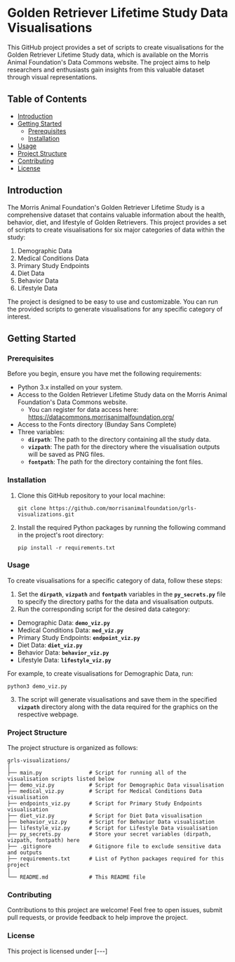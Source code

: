 # Golden Retriever Lifetime Study Data Visualisations
This GitHub project provides a set of scripts to create visualisations for the Golden Retriever Lifetime Study data, which is available on the Morris Animal Foundation's Data Commons website.
The project aims to help researchers and enthusiasts gain insights from this valuable dataset through visual representations.

## Table of Contents
* [Introduction](#introduction)
* [Getting Started](#getting-started)
  * [Prerequisites](#prerequisites)
  * [Installation](#installation)
* [Usage](#usage)
* [Project Structure](#project-structure)
* [Contributing](#contributing)
* [License](#license)

## Introduction
The Morris Animal Foundation's Golden Retriever Lifetime Study is a comprehensive dataset that contains valuable information about the health, behavior, diet, and lifestyle of Golden Retrievers. This project provides a set of scripts to create visualisations for six major categories of data within the study:

1. Demographic Data
2. Medical Conditions Data
3. Primary Study Endpoints
4. Diet Data
5. Behavior Data
6. Lifestyle Data

The project is designed to be easy to use and customizable. You can run the provided scripts to generate visualisations for any specific category of interest.

## Getting Started
### Prerequisites
Before you begin, ensure you have met the following requirements:
* Python 3.x installed on your system.
* Access to the Golden Retriever Lifetime Study data on the Morris Animal Foundation's Data Commons website.
  * You can register for data access here: https://datacommons.morrisanimalfoundation.org/
* Access to the Fonts directory (Bunday Sans Complete)
* Three variables:
  * __`dirpath`__: The path to the directory containing all the study data.
  * __`vizpath`__: The path for the directory where the visualisation outputs will be saved as PNG files.
  * __`fontpath`__: The path for the directory containing the font files.

### Installation
1. Clone this GitHub repository to your local machine:
    ```
   git clone https://github.com/morrisanimalfoundation/grls-visualizations.git
    ```
2. Install the required Python packages by running the following command in the project's root directory:
    ```
   pip install -r requirements.txt
   ```

### Usage
To create visualisations for a specific category of data, follow these steps:

1. Set the __`dirpath`__, __`vizpath`__ and __`fontpath`__ variables in the __`py_secrets.py`__ file to specify the directory paths for the data and visualisation outputs. 
2. Run the corresponding script for the desired data category:
 * Demographic Data: __`demo_viz.py`__
 * Medical Conditions Data: __`med_viz.py`__
 * Primary Study Endpoints: __`endpoint_viz.py`__
 * Diet Data: __`diet_viz.py`__
 * Behavior Data: __`behavior_viz.py`__
 * Lifestyle Data: __`lifestyle_viz.py`__

For example, to create visualisations for Demographic Data, run:
 ```
 python3 demo_viz.py
 ```
3. The script will generate visualisations and save them in the specified __`vizpath`__ directory along with the data required for the graphics on the respective webpage.

### Project Structure
The project structure is organized as follows:
```
grls-visualizations/
│
├── main.py               # Script for running all of the visualisation scripts listed below
├── demo_viz.py           # Script for Demographic Data visualisation
├── medical_viz.py        # Script for Medical Conditions Data visualisation
├── endpoints_viz.py      # Script for Primary Study Endpoints visualisation
├── diet_viz.py           # Script for Diet Data visualisation
├── behavior_viz.py       # Script for Behavior Data visualisation
├── lifestyle_viz.py      # Script for Lifestyle Data visualisation
├── py_secrets.py         # Store your secret variables (dirpath, vizpath, fontpath) here
├── .gitignore            # Gitignore file to exclude sensitive data and outputs
├── requirements.txt      # List of Python packages required for this project
│
└── README.md             # This README file
```

### Contributing
Contributions to this project are welcome! Feel free to open issues, submit pull requests, or provide feedback to help improve the project.

### License
This project is licensed under [---]
